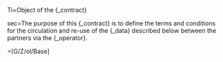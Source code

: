 Ti=Object of the {_contract} 

sec=The purpose of this {_contract} is to define the terms and conditions for the circulation and re-use of the {_data} described below between the partners via the {_operator}.

=[G/Z/ol/Base]